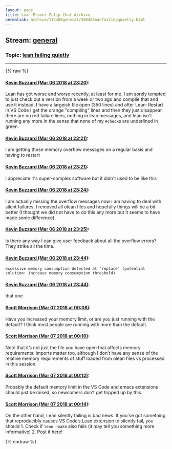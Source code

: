 ```yaml
---
layout: page
title: Lean Prover Zulip Chat Archive 
permalink: archive/113488general/59048leanfailingquietly.html
---
```


## Stream: [general](index.html)
### Topic: [lean failing quietly](59048leanfailingquietly.html)

---


{% raw %}
#### [ Kevin Buzzard (Mar 06 2018 at 23:20)](https://leanprover.zulipchat.com/#narrow/stream/113488-general/topic/lean%20failing%20quietly/near/123370593):
<p>Lean has got worse and worse recently, at least for me. I am sorely tempted to just check out a version from a week or two ago and compile that and use it instead. I have a largeish file open (350 lines) and after Lean: Restart in VS Code I get the orange "compiling" lines and then they just disappear, there are no red failure lines, nothing in lean messages, and lean isn't running any more in the sense that none of my <code>#check</code>s are underlined in green.</p>

#### [ Kevin Buzzard (Mar 06 2018 at 23:21)](https://leanprover.zulipchat.com/#narrow/stream/113488-general/topic/lean%20failing%20quietly/near/123370607):
<p>I am getting those memory overflow messages on a regular basis and having to restart</p>

#### [ Kevin Buzzard (Mar 06 2018 at 23:21)](https://leanprover.zulipchat.com/#narrow/stream/113488-general/topic/lean%20failing%20quietly/near/123370610):
<p>I appreciate it's super-complex software but it didn't used to be like this</p>

#### [ Kevin Buzzard (Mar 06 2018 at 23:24)](https://leanprover.zulipchat.com/#narrow/stream/113488-general/topic/lean%20failing%20quietly/near/123370750):
<p>I am actually missing the overflow messages now I am having to deal with silent failures. I removed all olean files and hopefully things will be a bit better (I thought we did not have to do this any more but it seems to have made some difference).</p>

#### [ Kevin Buzzard (Mar 06 2018 at 23:25)](https://leanprover.zulipchat.com/#narrow/stream/113488-general/topic/lean%20failing%20quietly/near/123370760):
<p>Is there any way I can give user feedback about all the overflow errors? They strike all the time.</p>

#### [ Kevin Buzzard (Mar 06 2018 at 23:44)](https://leanprover.zulipchat.com/#narrow/stream/113488-general/topic/lean%20failing%20quietly/near/123371413):
<p><code>excessive memory consumption detected at 'replace' (potential solution: increase memory consumption threshold)</code></p>

#### [ Kevin Buzzard (Mar 06 2018 at 23:44)](https://leanprover.zulipchat.com/#narrow/stream/113488-general/topic/lean%20failing%20quietly/near/123371418):
<p>that one</p>

#### [ Scott Morrison (Mar 07 2018 at 00:08)](https://leanprover.zulipchat.com/#narrow/stream/113488-general/topic/lean%20failing%20quietly/near/123372294):
<p>Have you increased your memory limit, or are you just running with the default? I think most people are running with more than the default.</p>

#### [ Scott Morrison (Mar 07 2018 at 00:10)](https://leanprover.zulipchat.com/#narrow/stream/113488-general/topic/lean%20failing%20quietly/near/123372370):
<p>Note that it’s not just the file you have open that affects memory requirements: imports matter too, although I don’t have any sense of the relative memory requirements of stuff loaded from olean files vs processed in this session.</p>

#### [ Scott Morrison (Mar 07 2018 at 00:12)](https://leanprover.zulipchat.com/#narrow/stream/113488-general/topic/lean%20failing%20quietly/near/123372428):
<p>Probably the default memory limit in the VS Code and emacs extensions should just be raised, so newcomers don’t get tripped up by this.</p>

#### [ Scott Morrison (Mar 07 2018 at 00:14)](https://leanprover.zulipchat.com/#narrow/stream/113488-general/topic/lean%20failing%20quietly/near/123372504):
<p>On the other hand, Lean silently failing is bad news. If you’ve got something that reproducibly causes VS Code’s Lean extension to silently fail, you should 1. Check if <code>lean —make</code> also fails (it may tell you something more informative) 2. Post it here!</p>


{% endraw %}
